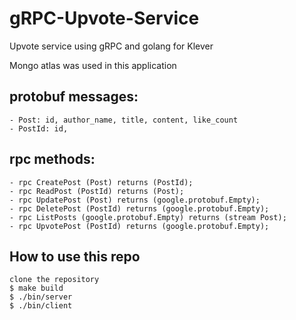 # gRPC-Upvote-Service
Upvote service using gRPC and golang for Klever

Mongo atlas was used in this application 

## protobuf messages:
```
- Post: id, author_name, title, content, like_count
- PostId: id,
```

## rpc methods:
```
- rpc CreatePost (Post) returns (PostId);
- rpc ReadPost (PostId) returns (Post);
- rpc UpdatePost (Post) returns (google.protobuf.Empty);
- rpc DeletePost (PostId) returns (google.protobuf.Empty);
- rpc ListPosts (google.protobuf.Empty) returns (stream Post);
- rpc UpvotePost (PostId) returns (google.protobuf.Empty); 
```

## How to use this repo
```
clone the repository
$ make build
$ ./bin/server
$ ./bin/client
```
